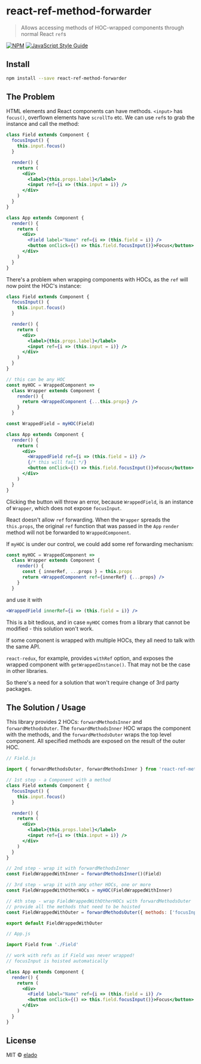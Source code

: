 # react-ref-method-forwarder

> Allows accessing methods of HOC-wrapped components through normal React `ref`s

[![NPM](https://img.shields.io/npm/v/react-ref-method-forwarder.svg)](https://www.npmjs.com/package/react-ref-method-forwarder) [![JavaScript Style Guide](https://img.shields.io/badge/code_style-standard-brightgreen.svg)](https://standardjs.com)

## Install

```bash
npm install --save react-ref-method-forwarder
```
## The Problem

HTML elements and React components can have methods. `<input>` has `focus()`, overflown elements have `scrollTo` etc.
We can use `ref`s to grab the instance and call the method:

```jsx
class Field extends Component {
  focusInput() {
    this.input.focus()
  }

  render() {
    return (
      <div>
        <label>{this.props.label}</label>
        <input ref={i => (this.input = i)} />
      </div>
    )
  }
}

class App extends Component {
  render() {
    return (
      <div>
        <Field label="Name" ref={i => (this.field = i)} />
        <button onClick={() => this.field.focusInput()}>Focus</button>
      </div>
    )
  }
}
```

There's a problem when wrapping components with HOCs, as the `ref` will now point the HOC's instance:

```jsx
class Field extends Component {
  focusInput() {
    this.input.focus()
  }

  render() {
    return (
      <div>
        <label>{this.props.label}</label>
        <input ref={i => (this.input = i)} />
      </div>
    )
  }
}

// this can be any HOC
const myHOC = WrappedComponent =>
  class Wrapper extends Component {
    render() {
      return <WrappedComponent {...this.props} />
    }
  }

const WrappedField = myHOC(Field)

class App extends Component {
  render() {
    return (
      <div>
        <WrappedField ref={i => (this.field = i)} />
        {/* this will fail */}
        <button onClick={() => this.field.focusInput()}>Focus</button>
      </div>
    )
  }
}
```

Clicking the button will throw an error, because `WrappedField`, is an instance of `Wrapper`, which does not expose `focusInput`.

React doesn't allow `ref` forwarding. When the `Wrapper` spreads the `this.props`, the original `ref` function that was passed in the `App` `render` method will not be forwarded to `WrappedComponent`.

If `myHOC` is under our control, we could add some ref forwarding mechanism:

```jsx
const myHOC = WrappedComponent =>
  class Wrapper extends Component {
    render() {
      const { innerRef, ...props } = this.props
      return <WrappedComponent ref={innerRef} {...props} />
    }
  }
```

and use it with

```jsx
<WrappedField innerRef={i => (this.field = i)} />
```

This is a bit tedious, and in case `myHOC` comes from a library that cannot be modified - this solution won't work.

If some component is wrapped with multiple HOCs, they all need to talk with the same API.

`react-redux`, for example, provides `withRef` option, and exposes the wrapped component with `getWrappedInstance()`. That may not be the case in other libraries.

So there's a need for a solution that won't require change of 3rd party packages.

## The Solution / Usage

This library provides 2 HOCs: `forwardMethodsInner` and `forwardMethodsOuter`. The `forwardMethodsInner` HOC wraps the component with the methods, and the `forwardMethodsOuter` wraps the top level component. All specified methods are exposed on the result of the outer HOC.

```jsx
// Field.js

import { forwardMethodsOuter, forwardMethodsInner } from 'react-ref-method-forwarder'

// 1st step - a Component with a method
class Field extends Component {
  focusInput() {
    this.input.focus()
  }

  render() {
    return (
      <div>
        <label>{this.props.label}</label>
        <input ref={i => (this.input = i)} />
      </div>
    )
  }
}

// 2nd step - wrap it with forwardMethodsInner
const FieldWrappedWithInner = forwardMethodsInner()(Field)

// 3rd step - wrap it with any other HOCs, one or more
const FieldWrappedWithOtherHOCs = myHOC(FieldWrappedWithInner)

// 4th step - wrap FieldWrappedWithOtherHOCs with forwardMethodsOuter
// provide all the methods that need to be hoisted
const FieldWrappedWithOuter = forwardMethodsOuter({ methods: ['focusInput'] })(FieldWrappedWithOtherHOCs)

export default FieldWrappedWithOuter

// App.js

import Field from './Field'

// work with refs as if Field was never wrapped!
// focusInput is hoisted automatically

class App extends Component {
  render() {
    return (
      <div>
        <Field label="Name" ref={i => (this.field = i)} />
        <button onClick={() => this.field.focusInput()}>Focus</button>
      </div>
    )
  }
}
```

## License

MIT © [elado](https://github.com/elado)

